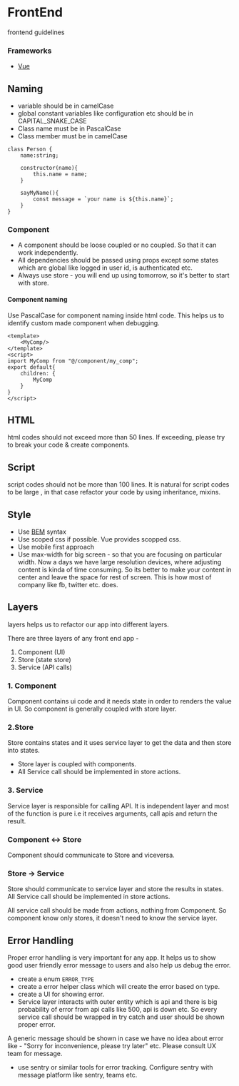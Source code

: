 # FrontEnd

frontend guidelines

### Frameworks 

* [Vue](vue.md)

## Naming

* variable should be in camelCase
* global constant variables like configuration etc should be in CAPITAL_SNAKE_CASE 
* Class name must be in PascalCase
* Class member must be in camelCase

```
class Person {
    name:string;

    constructor(name){
        this.name = name;
    }

    sayMyName(){
        const message = `your name is ${this.name}`; 
    }
}
```

### Component

* A component should be loose coupled or no coupled. So that it can work independently.
* All dependencies should be passed using props except some states which are global like logged in user id, is authenticated etc.
* Always use store - you will end up using tomorrow, so it's better to start with store. 

#### Component naming

Use PascalCase for component naming inside html code. This helps us to identify custom made component when debugging.

```
<template>
    <MyComp/>
</template>
<script>
import MyComp from "@/component/my_comp";
export default{
    children: {
        MyComp
    }
}
</script>
```

## HTML

html codes should not exceed more than 50 lines. If exceeding, please try to break your code & create components.

## Script

script codes should not be more than 100 lines. It is natural for script codes to be large , in that case refactor your code by using inheritance, mixins.

## Style

* Use [BEM](http://getbem.com/introduction/) syntax 
* Use scoped css if possible. Vue provides scopped css.
* Use mobile first approach
* Use max-width for big screen - so that you are focusing on particular width. Now a days we have large resolution devices, where adjusting content is kinda of time consuming. So its better to make your content in center and leave the space for rest of screen. This is how most of company like fb, twitter etc. does.

## Layers

layers helps us to refactor our app into different layers.

There are three layers of any front end app - 

1. Component (UI)
2. Store (state store)
3. Service (API calls)

### 1. Component

Component contains ui code and it needs state in order to renders the value in UI. So component is generally coupled with store layer.

### 2.Store

Store contains states and it uses service layer to get the data and then store into states.

* Store layer is coupled with components.
* All Service call should be implemented in store actions.

### 3. Service

Service layer is responsible for calling API. It is independent layer and most of the function is pure i.e it receives arguments, call apis and return the result.

### Component <-> Store

Component should communicate to Store and viceversa.

### Store -> Service

Store should communicate to service layer and store the results in states. All Service call should be implemented in store actions.

All service call should be made from actions, nothing from Component. So component know only stores, it doesn't need to know the service layer.


## Error Handling

Proper error handling is very important for any app. It helps us to show good user friendly error message to users and also help us debug the error.

* create a enum `ERROR_TYPE`
* create a error helper class which will create the error based on type.
* create a UI for showing error.
* Service layer interacts with outer entity which is api and there is big probability of error from api calls like 500, api is down etc. So every service call should be wrapped in try catch and user should be shown proper error. 

A generic message should be shown in case we have no idea about error like - "Sorry for inconvenience, please try later" etc. Please consult UX team for message.

* use sentry or similar tools for error tracking. Configure sentry with message platform like sentry, teams etc. 


